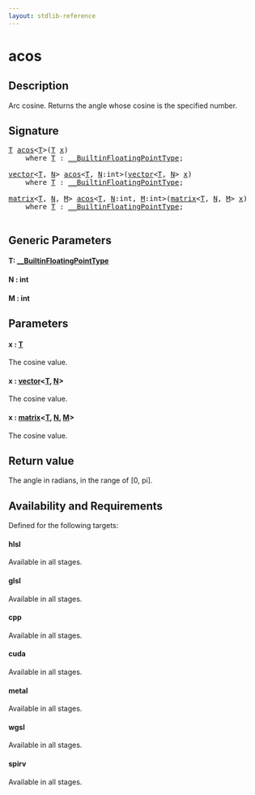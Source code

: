 ```yaml
---
layout: stdlib-reference
---
```


# acos

## Description

Arc cosine. Returns the angle whose cosine is the specified number.



## Signature 

<pre>
<a href="acos.md#typeparam-T" class="code_type">T</a> <a href="acos.md">acos</a>&lt;<a href="acos.md#typeparam-T" class="code_type">T</a>&gt;(<a href="acos.md#typeparam-T" class="code_type">T</a> <a href="acos.md#decl-x" class="code_param">x</a>)
    <span class='code_keyword'>where</span> <a href="acos.md#typeparam-T" class="code_type">T</a> : <a href="../interfaces/0_builtinfloatingpointtype-029hm/index.md" class="code_type">__BuiltinFloatingPointType</a>;

<a href="../types/vector/index.md" class="code_type">vector</a>&lt;<a href="acos.md#typeparam-T" class="code_type">T</a>, <a href="acos.md#decl-N" class="code_var">N</a>&gt; <a href="acos.md">acos</a>&lt;<a href="acos.md#typeparam-T" class="code_type">T</a>, <a href="acos.md#decl-N" class="code_var">N</a>:<span class="code_keyword">int</span>&gt;(<a href="../types/vector/index.md" class="code_type">vector</a>&lt;<a href="acos.md#typeparam-T" class="code_type">T</a>, <a href="acos.md#decl-N" class="code_var">N</a>&gt; <a href="acos.md#decl-x" class="code_param">x</a>)
    <span class='code_keyword'>where</span> <a href="acos.md#typeparam-T" class="code_type">T</a> : <a href="../interfaces/0_builtinfloatingpointtype-029hm/index.md" class="code_type">__BuiltinFloatingPointType</a>;

<a href="../types/matrix/index.md" class="code_type">matrix</a>&lt;<a href="acos.md#typeparam-T" class="code_type">T</a>, <a href="acos.md#decl-N" class="code_var">N</a>, <a href="acos.md#decl-M" class="code_var">M</a>&gt; <a href="acos.md">acos</a>&lt;<a href="acos.md#typeparam-T" class="code_type">T</a>, <a href="acos.md#decl-N" class="code_var">N</a>:<span class="code_keyword">int</span>, <a href="acos.md#decl-M" class="code_var">M</a>:<span class="code_keyword">int</span>&gt;(<a href="../types/matrix/index.md" class="code_type">matrix</a>&lt;<a href="acos.md#typeparam-T" class="code_type">T</a>, <a href="acos.md#decl-N" class="code_var">N</a>, <a href="acos.md#decl-M" class="code_var">M</a>&gt; <a href="acos.md#decl-x" class="code_param">x</a>)
    <span class='code_keyword'>where</span> <a href="acos.md#typeparam-T" class="code_type">T</a> : <a href="../interfaces/0_builtinfloatingpointtype-029hm/index.md" class="code_type">__BuiltinFloatingPointType</a>;

</pre>

## Generic Parameters

####  <a id="typeparam-T"></a>T: [\_\_BuiltinFloatingPointType](../interfaces/0_builtinfloatingpointtype-029hm/index.md)
####  <a id="decl-N"></a>N  : int
####  <a id="decl-M"></a>M  : int

## Parameters

####  <a id="decl-x"></a>x  : [T](acos.md#typeparam-T)
The cosine value.

####  <a id="decl-x"></a>x  : [vector](../types/vector/index.md)\<[T](../types/vector/index.md#typeparam-T), [N](../types/vector/index.md#decl-N)\>
The cosine value.

####  <a id="decl-x"></a>x  : [matrix](../types/matrix/index.md)\<[T](../types/matrix/t-0.md), [N](../types/matrix/index.md#decl-N), [M](../types/matrix/index.md#decl-M)\>
The cosine value.


## Return value
The angle in radians, in the range of [0, pi].


## Availability and Requirements

Defined for the following targets:

#### hlsl
Available in all stages.

#### glsl
Available in all stages.

#### cpp
Available in all stages.

#### cuda
Available in all stages.

#### metal
Available in all stages.

#### wgsl
Available in all stages.

#### spirv
Available in all stages.




<script>
// Fix .md links to .html when on ReadTheDocs
if (window.location.hostname.includes('readthedocs') || 
    window.location.hostname.includes('rtfd.io')) {
  document.addEventListener('DOMContentLoaded', function() {
    const links = document.querySelectorAll('a');
    links.forEach(link => {
      const href = link.getAttribute('href');
      if (href && href.includes('.md')) {
        // This regex will handle .md links with or without fragment identifiers or query parameters
        link.href = link.href.replace(/(.+)\.md(#[^?]*)?(\?.*)?$/, '$1.html$2$3');
      }
    });
  });
}
</script>
